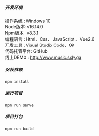 ##### 开发环境
操作系统  : Windows 10 <br>
Node版本: v16.14.0 <br>
Npm版本 : v8.3.1 <br>
编程语言  : Html、Css、 JavaScript 、Vue2.6 <br>
开发工具  : Visual Studio Code、Git <br>
代码托管平台: GitHub <br>
线上DEMO  : <a href="http://www.music.sxly.ga">http://www.music.sxly.ga<a/>

##### 安装依赖

```
npm install
```

##### 运行项目

```
npm run serve
```

##### 项目打包

```
npm run build
```

